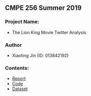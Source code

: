 ## CMPE 256  Summer 2019

### Project Name:
* The Lion King Movie Twitter Analysis

### Author
* Xiaoting Jin (ID: 013842192)

### Contents:
* [Report](https://github.com/xiaoting0524/cmpe256/blob/master/Xiaoting%20Jin-013842192-Individual%20Project-CMPE256.pdf)
* [Code](https://github.com/xiaoting0524/cmpe256/blob/master/CMPE256-Individual-Project-Xiaoting%20Jin-Summer19.ipynb)
* [Dataset](https://drive.google.com/open?id=1gEEWZ-Rvkid9OIEVsSfz1VzsA_dOeZZR)
